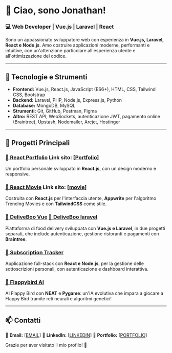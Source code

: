 # 👋 Ciao, sono Jonathan!

### 💻 Web Developer | Vue.js | Laravel | React

Sono un appassionato sviluppatore web con esperienza in **Vue.js, Laravel, React e Node.js**. Amo costruire applicazioni moderne, performanti e intuitive, con un'attenzione particolare all'esperienza utente e all'ottimizzazione del codice.

---

## 🚀 Tecnologie e Strumenti

- **Frontend:** Vue.js, React.js, JavaScript (ES6+), HTML, CSS, Tailwind CSS, Bootstrap
- **Backend:** Laravel, PHP, Node.js, Express.js, Python
- **Database:** MongoDB, MySQL
- **Strumenti:** Git, GitHub, Postman, Figma
- **Altro:** REST API, WebSockets, autenticazione JWT, pagamento online (Braintree), Upstash, Nodemailer, Arcjet, Hostinger

---

## 📌 Progetti Principali

### [🔗 React Portfolio](https://github.com/Jonathan-Ultini/react-portfolio) Link sito: [[Portfolio](https://jonathanultini.it/)]
Un portfolio personale sviluppato in **React.js**, con un design moderno e responsive.

### [🔗 React Movie](https://github.com/Jonathan-Ultini/react-movie)  Link sito: [[movie](https://jonathanultini.it/projects/movies/)]
Costruita con **React.js** per l'interfaccia utente, **Appwrite** per l'algoritmo Trending Movies e con **TailwindCSS** come stile. 

### [🔗 DeliveBoo Vue](https://github.com/Jonathan-Ultini/vue-deliveboo) [🔗 DeliveBoo laravel](https://github.com/Jonathan-Ultini/laravel-deliveboo)
Piattaforma di food delivery sviluppata con **Vue.js e Laravel**, in due progetti separati, che include autenticazione, gestione ristoranti e pagamenti con **Braintree**.

### [🔗 Subscription Tracker](https://github.com/Jonathan-Ultini/subscription-tracker)
Applicazione full-stack con **React e Node.js**, per la gestione delle sottoscrizioni personali, con autenticazione e dashboard interattiva.

### [🔗 Flappybird AI](https://github.com/Jonathan-Ultini/flappybird-ai)
AI Flappy Bird con **NEAT** e **Pygame**: un'IA evolutiva che impara a giocare a Flappy Bird tramite reti neurali e algoritmi genetici!

---

## 📫 Contatti

📩 **Email:** [[EMAIL](mailto:jonathanultini@gmail.com)]
💼 **LinkedIn:** [[LINKEDIN](https://www.linkedin.com/in/jonathan-ultini-25a27133a/)]
📂 **Portfolio:** [[PORTFOLIO](https://jonathanultini.it/)]

Grazie per aver visitato il mio profilo! 🚀

